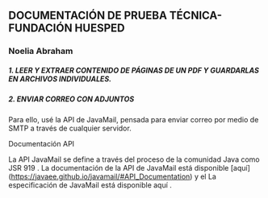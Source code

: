 ## DOCUMENTACIÓN DE PRUEBA TÉCNICA- FUNDACIÓN HUESPED
### Noelia Abraham

##### 1. LEER Y EXTRAER CONTENIDO DE PÁGINAS DE UN PDF Y GUARDARLAS EN ARCHIVOS INDIVIDUALES. 




##### 2. ENVIAR CORREO CON ADJUNTOS

Para ello, usé la API de JavaMail, pensada para enviar correo por medio de SMTP a través de cualquier servidor.

Documentación API

La API JavaMail se define a través del proceso de la comunidad Java como JSR 919 .
La documentación de la API de JavaMail está disponible [aquí] (https://javaee.github.io/javamail/#API_Documentation) y el La especificación de JavaMail está disponible aquí .


